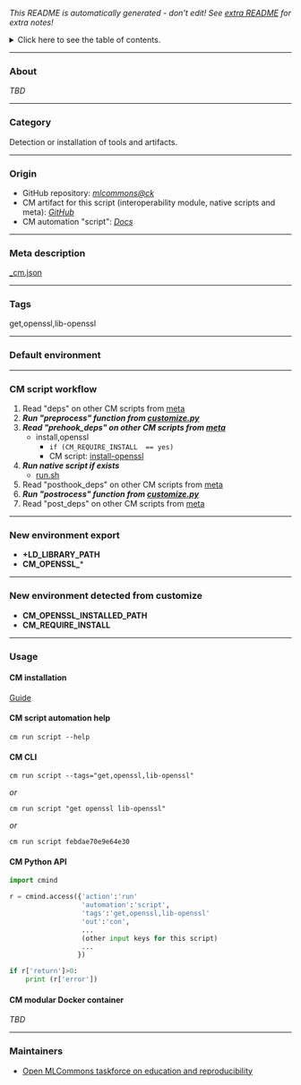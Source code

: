 *This README is automatically generated - don't edit! See [extra README](README-extra.md) for extra notes!*

<details>
<summary>Click here to see the table of contents.</summary>

* [About](#about)
* [Category](#category)
* [Origin](#origin)
* [Meta description](#meta-description)
* [Tags](#tags)
* [Default environment](#default-environment)
* [CM script workflow](#cm-script-workflow)
* [New environment export](#new-environment-export)
* [New environment detected from customize](#new-environment-detected-from-customize)
* [Usage](#usage)
  * [ CM installation](#cm-installation)
  * [ CM script automation help](#cm-script-automation-help)
  * [ CM CLI](#cm-cli)
  * [ CM Python API](#cm-python-api)
  * [ CM modular Docker container](#cm-modular-docker-container)
* [Maintainers](#maintainers)

</details>

___
### About

*TBD*
___
### Category

Detection or installation of tools and artifacts.
___
### Origin

* GitHub repository: *[mlcommons@ck](https://github.com/mlcommons/ck/tree/master/cm-mlops)*
* CM artifact for this script (interoperability module, native scripts and meta): *[GitHub](https://github.com/mlcommons/ck/tree/master/cm-mlops/script/get-openssl)*
* CM automation "script": *[Docs](https://github.com/octoml/ck/blob/master/docs/list_of_automations.md#script)*

___
### Meta description
[_cm.json](_cm.json)

___
### Tags
get,openssl,lib-openssl

___
### Default environment

___
### CM script workflow

  1. Read "deps" on other CM scripts from [meta](https://github.com/mlcommons/ck/tree/master/cm-mlops/script/get-openssl/_cm.json)
  1. ***Run "preprocess" function from [customize.py](https://github.com/mlcommons/ck/tree/master/cm-mlops/script/get-openssl/customize.py)***
  1. ***Read "prehook_deps" on other CM scripts from [meta](https://github.com/mlcommons/ck/tree/master/cm-mlops/script/get-openssl/_cm.json)***
     * install,openssl
       * `if (CM_REQUIRE_INSTALL  == yes)`
       - CM script: [install-openssl](https://github.com/mlcommons/ck/tree/master/cm-mlops/script/install-openssl)
  1. ***Run native script if exists***
     * [run.sh](https://github.com/mlcommons/ck/tree/master/cm-mlops/script/get-openssl/run.sh)
  1. Read "posthook_deps" on other CM scripts from [meta](https://github.com/mlcommons/ck/tree/master/cm-mlops/script/get-openssl/_cm.json)
  1. ***Run "postrocess" function from [customize.py](https://github.com/mlcommons/ck/tree/master/cm-mlops/script/get-openssl/customize.py)***
  1. Read "post_deps" on other CM scripts from [meta](https://github.com/mlcommons/ck/tree/master/cm-mlops/script/get-openssl/_cm.json)
___
### New environment export

* **+LD_LIBRARY_PATH**
* **CM_OPENSSL_***
___
### New environment detected from customize

* **CM_OPENSSL_INSTALLED_PATH**
* **CM_REQUIRE_INSTALL**
___
### Usage

#### CM installation
[Guide](https://github.com/mlcommons/ck/blob/master/docs/installation.md)

#### CM script automation help
```cm run script --help```

#### CM CLI
`cm run script --tags="get,openssl,lib-openssl"`

*or*

`cm run script "get openssl lib-openssl"`

*or*

`cm run script febdae70e9e64e30`

#### CM Python API

```python
import cmind

r = cmind.access({'action':'run'
                  'automation':'script',
                  'tags':'get,openssl,lib-openssl'
                  'out':'con',
                  ...
                  (other input keys for this script)
                  ...
                 })

if r['return']>0:
    print (r['error'])
```

#### CM modular Docker container
*TBD*
___
### Maintainers

* [Open MLCommons taskforce on education and reproducibility](https://github.com/mlcommons/ck/blob/master/docs/mlperf-education-workgroup.md)